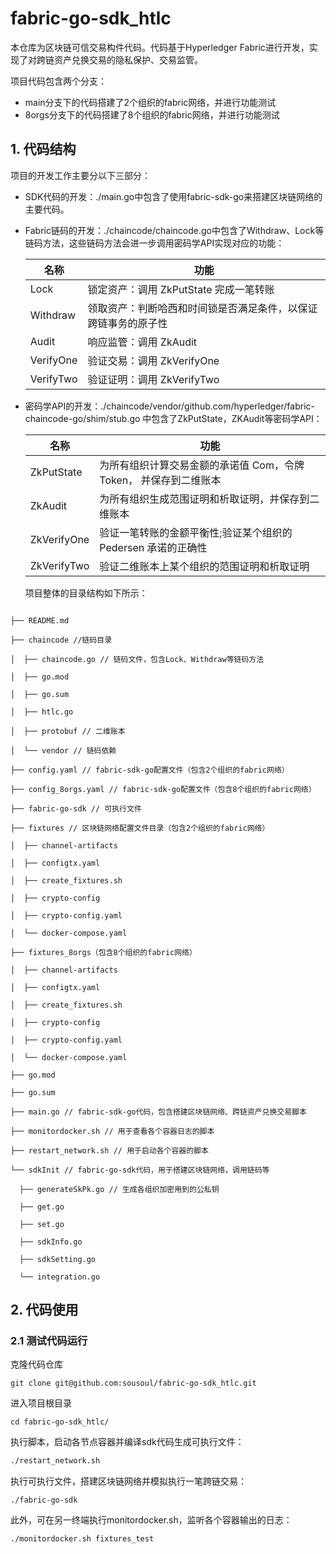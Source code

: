 # fabric-go-sdk_htlc
本仓库为区块链可信交易构件代码。代码基于Hyperledger Fabric进行开发，实现了对跨链资产兑换交易的隐私保护、交易监管。

项目代码包含两个分支：
- main分支下的代码搭建了2个组织的fabric网络，并进行功能测试
- 8orgs分支下的代码搭建了8个组织的fabric网络，并进行功能测试

## 1. 代码结构
项目的开发工作主要分以下三部分：
- SDK代码的开发：./main.go中包含了使用fabric-sdk-go来搭建区块链网络的主要代码。

- Fabric链码的开发：./chaincode/chaincode.go中包含了Withdraw、Lock等链码方法，这些链码方法会进一步调用密码学API实现对应的功能：

  | 名称      | 功能                                                         |
  | --------- | ------------------------------------------------------------ |
  | Lock      | 锁定资产：调用 ZkPutState 完成一笔转账                       |
  | Withdraw  | 领取资产：判断哈西和时间锁是否满足条件，以保证 跨链事务的原子性 |
  | Audit     | 响应监管：调用 ZkAudit                                       |
  | VerifyOne | 验证交易：调用 ZkVerifyOne                                   |
  | VerifyTwo | 验证证明：调用 ZkVerifyTwo                                   |

- 密码学API的开发：./chaincode/vendor/github.com/hyperledger/fabric-chaincode-go/shim/stub.go 中包含了ZkPutState，ZKAudit等密码学API：

  | 名称        | 功能                                                         |
  | ----------- | ------------------------------------------------------------ |
  | ZkPutState  | 为所有组织计算交易金额的承诺值 Com，令牌 Token， 并保存到二维账本 |
  | ZkAudit     | 为所有组织生成范围证明和析取证明，并保存到二维账本           |
  | ZkVerifyOne | 验证一笔转账的金额平衡性;验证某个组织的 Pedersen 承诺的正确性 |
  | ZkVerifyTwo | 验证二维账本上某个组织的范围证明和析取证明                   |

  项目整体的目录结构如下所示：
```

├── README.md

├── chaincode //链码目录

│  ├── chaincode.go // 链码文件，包含Lock、Withdraw等链码方法

│  ├── go.mod

│  ├── go.sum

│  ├── htlc.go 

│  ├── protobuf // 二维账本

│  └── vendor // 链码依赖

├── config.yaml // fabric-sdk-go配置文件（包含2个组织的fabric网络）

├── config_8orgs.yaml // fabric-sdk-go配置文件（包含8个组织的fabric网络）

├── fabric-go-sdk // 可执行文件

├── fixtures // 区块链网络配置文件目录（包含2个组织的fabric网络）

│  ├── channel-artifacts

│  ├── configtx.yaml

│  ├── create_fixtures.sh

│  ├── crypto-config

│  ├── crypto-config.yaml

│  └── docker-compose.yaml

├── fixtures_8orgs（包含8个组织的fabric网络）

│  ├── channel-artifacts

│  ├── configtx.yaml

│  ├── create_fixtures.sh

│  ├── crypto-config

│  ├── crypto-config.yaml

│  └── docker-compose.yaml

├── go.mod

├── go.sum

├── main.go // fabric-sdk-go代码，包含搭建区块链网络、跨链资产兑换交易脚本

├── monitordocker.sh // 用于查看各个容器日志的脚本

├── restart_network.sh // 用于启动各个容器的脚本

└── sdkInit // fabric-go-sdk代码，用于搭建区块链网络，调用链码等

  ├── generateSkPk.go // 生成各组织加密用到的公私钥

  ├── get.go 

  ├── set.go 

  ├── sdkInfo.go

  ├── sdkSetting.go

  └── integration.go
```

## 2. 代码使用
### 2.1 测试代码运行
克隆代码仓库
```
git clone git@github.com:sousoul/fabric-go-sdk_htlc.git
```
进入项目根目录
```
cd fabric-go-sdk_htlc/
```
执行脚本，启动各节点容器并编译sdk代码生成可执行文件：
```bash
./restart_network.sh
```
执行可执行文件，搭建区块链网络并模拟执行一笔跨链交易：

```shell
./fabric-go-sdk 
```

此外，可在另一终端执行monitordocker.sh，监听各个容器输出的日志：

```
./monitordocker.sh fixtures_test
```


